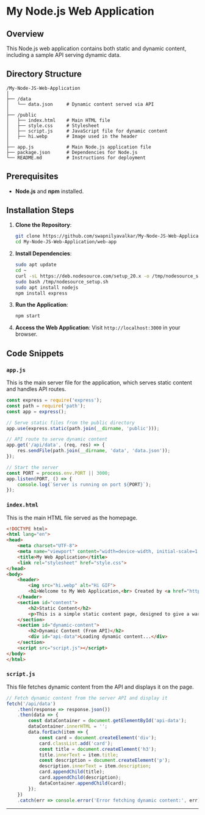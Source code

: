 # My Node.js Web Application

## Overview

This Node.js web application contains both static and dynamic content, including a sample API serving dynamic data.

## Directory Structure

```
/My-Node-JS-Web-Application
│
├── /data             
│   └── data.json     # Dynamic content served via API
│
├── /public           
│   ├── index.html    # Main HTML file
│   ├── style.css     # Stylesheet
│   ├── script.js     # JavaScript file for dynamic content
│   ├── hi.webp       # Image used in the header
│
├── app.js            # Main Node.js application file
├── package.json      # Dependencies for Node.js
└── README.md         # Instructions for deployment
```

## Prerequisites

- **Node.js** and **npm** installed.

## Installation Steps

1. **Clone the Repository**:
   ```bash
   git clone https://github.com/swapnilyavalkar/My-Node-JS-Web-Application.git
   cd My-Node-JS-Web-Application/web-app
   ```

2. **Install Dependencies**:
   ```bash
   sudo apt update
   cd ~
   curl -sL https://deb.nodesource.com/setup_20.x -o /tmp/nodesource_setup.sh
   sudo bash /tmp/nodesource_setup.sh
   sudo apt install nodejs
   npm install express
   ```

3. **Run the Application**:
   ```bash
   npm start
   ```

4. **Access the Web Application**:
   Visit `http://localhost:3000` in your browser.

## Code Snippets

### `app.js`

This is the main server file for the application, which serves static content and handles API routes.

```javascript
const express = require('express');
const path = require('path');
const app = express();

// Serve static files from the public directory
app.use(express.static(path.join(__dirname, 'public')));

// API route to serve dynamic content
app.get('/api/data', (req, res) => {
    res.sendFile(path.join(__dirname, 'data', 'data.json'));
});

// Start the server
const PORT = process.env.PORT || 3000;
app.listen(PORT, () => {
    console.log(`Server is running on port ${PORT}`);
});
```

### `index.html`

This is the main HTML file served as the homepage.

```html
<!DOCTYPE html>
<html lang="en">
<head>
    <meta charset="UTF-8">
    <meta name="viewport" content="width=device-width, initial-scale=1.0">
    <title>My Web Application</title>
    <link rel="stylesheet" href="style.css">
</head>
<body>
    <header>
        <img src="hi.webp" alt="Hi GIF">
        <h1>Welcome to My Web Application,<br> Created by <a href="https://github.com/swapnilyavalkar">Swapnil Yavalkar</a></h1>
    </header>
    <section id="content">
        <h2>Static Content</h2>
        <p>This is a simple static content page, designed to give a warm and friendly vibe!</p>
    </section>
    <section id="dynamic-content">
        <h2>Dynamic Content (From API)</h2>
        <div id="api-data">Loading dynamic content...</div>
    </section>
    <script src="script.js"></script>
</body>
</html>
```

### `script.js`

This file fetches dynamic content from the API and displays it on the page.

```javascript
// Fetch dynamic content from the server API and display it
fetch('/api/data')
    .then(response => response.json())
    .then(data => {
        const dataContainer = document.getElementById('api-data');
        dataContainer.innerHTML = '';
        data.forEach(item => {
            const card = document.createElement('div');
            card.classList.add('card');
            const title = document.createElement('h3');
            title.innerText = item.title;
            const description = document.createElement('p');
            description.innerText = item.description;
            card.appendChild(title);
            card.appendChild(description);
            dataContainer.appendChild(card);
        });
    })
    .catch(err => console.error('Error fetching dynamic content:', err));
```
---

